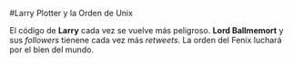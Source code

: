 #Larry Plotter y la Orden de Unix

El código de **Larry** cada vez se vuelve más peligroso.
**Lord Ballmemort** y sus *followers* tienene cada vez más *retweets*.
La orden del Fenix luchará por el bien del mundo.
